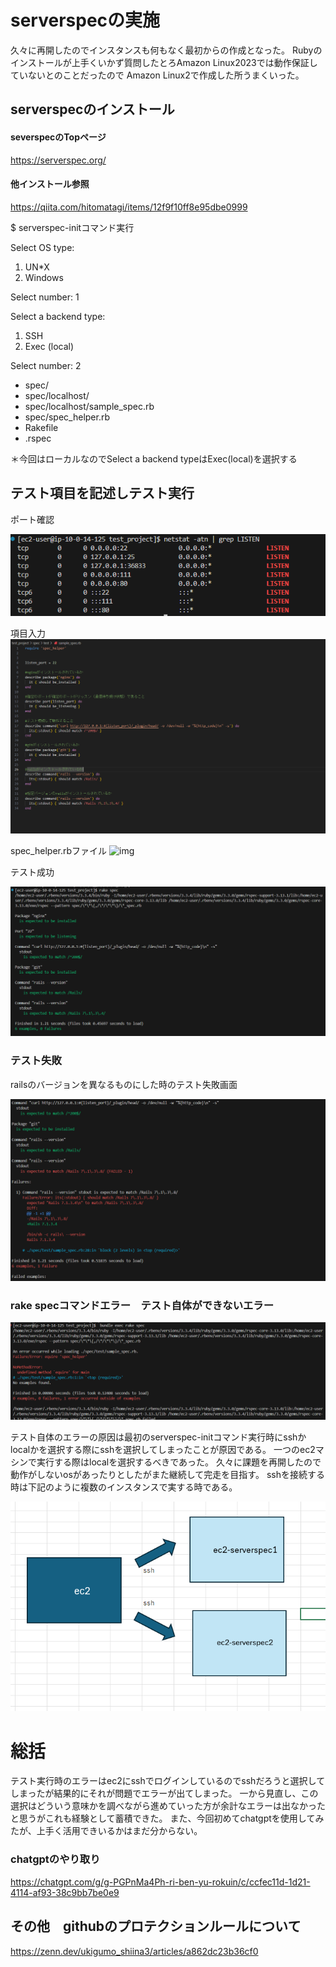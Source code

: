 # serverspecの実施

久々に再開したのでインスタンスも何もなく最初からの作成となった。
Rubyのインストールが上手くいかず質問したとろAmazon Linux2023では動作保証していないとのことだったので
Amazon Linux2で作成した所うまくいった。

## serverspecのインストール

#### severspecのTopページ
 https://serverspec.org/

#### 他インストール参照
https://qiita.com/hitomatagi/items/12f9f10ff8e95dbe0999

$ serverspec-initコマンド実行

Select OS type:

  1) UN*X
  2) Windows

Select number: 1

Select a backend type:

  1) SSH
  2) Exec (local)

Select number: 2

 + spec/
 + spec/localhost/
 + spec/localhost/sample_spec.rb
 + spec/spec_helper.rb
 + Rakefile
 + .rspec

＊今回はローカルなのでSelect a backend typeはExec(local)を選択する


## テスト項目を記述しテスト実行

ポート確認

![img](lecture11/lecture11_img：ポート確認.png)


項目入力
![img](lecture11/lecture11_img：テスト項目記述.png)

spec_helper.rbファイル
![img](lecture11/lecture11_img：spec_helper.rb.png)



テスト成功

![img](lecture11/lecture11_img：テスト成功.png)



### テスト失敗

railsのバージョンを異なるものにした時のテスト失敗画面

![img](lecture11/lecture11_img：テスト失敗.png)





### rake specコマンドエラー　テスト自体ができないエラー

![img](lecture11/lecture11_img：実行エラー.png)


テスト自体のエラーの原因は最初のserverspec-initコマンド実行時にsshかlocalかを選択する際にsshを選択してしまったことが原因である。
一つのec2マシンで実行する際はlocalを選択するべきであった。
久々に課題を再開したので動作がしないosがあったりとしたがまた継続して完走を目指す。
sshを接続する時は下記のように複数のインスタンスで実する時である。

![img](lecture11/lecture11_img：serverspec：ssh.png)





# 総括

テスト実行時のエラーはec2にsshでログインしているのでsshだろうと選択してしまったが結果的にそれが問題でエラーが出てしまった。
一から見直し、この選択はどういう意味かを調べながら進めていった方が余計なエラーは出なかったと思うがこれも経験として蓄積できた。
また、今回初めてchatgptを使用してみたが、上手く活用できいるかはまだ分からない。



### chatgptのやり取り

https://chatgpt.com/g/g-PGPnMa4Ph-ri-ben-yu-rokuin/c/ccfec11d-1d21-4114-af93-38c9bb7be0e9

## その他　githubのプロテクションルールについて
https://zenn.dev/ukigumo_shiina3/articles/a862dc23b36cf0
